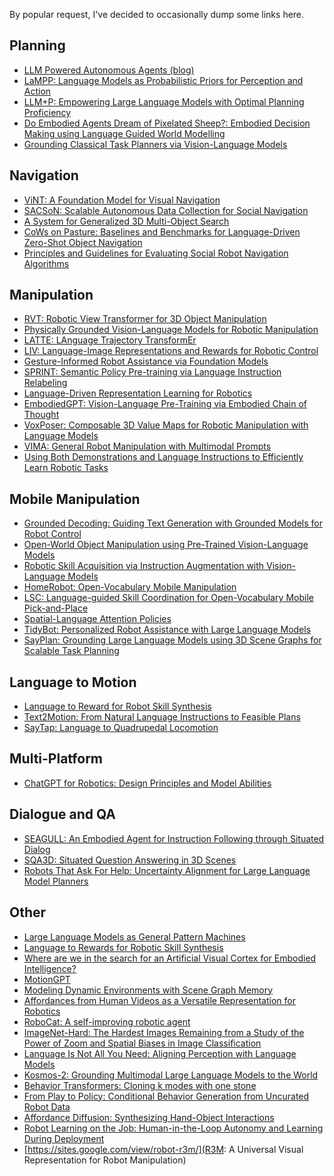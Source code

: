 By popular request, I've decided to occasionally dump some links here.

Planning
----
- [LLM Powered Autonomous Agents (blog)](https://lilianweng.github.io/posts/2023-06-23-agent/)
- [LaMPP: Language Models as Probabilistic Priors for Perception and Action](https://arxiv.org/abs/2302.02801)
- [LLM+P: Empowering Large Language Models with Optimal Planning Proficiency](https://arxiv.org/abs/2304.11477)
- [Do Embodied Agents Dream of Pixelated Sheep?: Embodied Decision Making using Language Guided World Modelling](https://arxiv.org/abs/2301.12050)
- [Grounding Classical Task Planners via Vision-Language Models](https://arxiv.org/abs/2304.08587)

Navigation
----
- [ViNT: A Foundation Model for Visual Navigation](https://visualnav-transformer.github.io/)
- [SACSoN: Scalable Autonomous Data Collection for Social Navigation](https://sites.google.com/view/sacson-review/home)
- [A System for Generalized 3D Multi-Object Search](https://arxiv.org/abs/2303.03178)
- [CoWs on Pasture: Baselines and Benchmarks for Language-Driven Zero-Shot Object Navigation](https://arxiv.org/abs/2203.10421)
- [Principles and Guidelines for Evaluating Social Robot Navigation Algorithms](https://arxiv.org/abs/2306.16740)

Manipulation
----
- [RVT: Robotic View Transformer for 3D Object Manipulation](https://robotic-view-transformer.github.io/)
- [Physically Grounded Vision-Language Models for Robotic Manipulation](https://sites.google.com/view/physically-grounded-vlms)
- [LATTE: LAnguage Trajectory TransformEr](https://arxiv.org/abs/2208.02918)
- [LIV: Language-Image Representations and Rewards for Robotic Control](https://penn-pal-lab.github.io/LIV/)
- [Gesture-Informed Robot Assistance via Foundation Models](https://sites.google.com/view/giraf23/home)
- [SPRINT: Semantic Policy Pre-training via Language Instruction Relabeling](https://clvrai.github.io/sprint/)
- [Language-Driven Representation Learning for Robotics](https://arxiv.org/abs/2302.12766)
- [EmbodiedGPT: Vision-Language Pre-Training via Embodied Chain of Thought](https://embodiedgpt.github.io/)
- [VoxPoser: Composable 3D Value Maps for Robotic Manipulation with Language Models](https://voxposer.github.io/)
- [VIMA: General Robot Manipulation with Multimodal Prompts](https://arxiv.org/abs/2210.03094)
- [Using Both Demonstrations and Language Instructions to Efficiently Learn Robotic Tasks](https://deltaco-robot.github.io/)

Mobile Manipulation
----
- [Grounded Decoding: Guiding Text Generation with Grounded Models for Robot Control](https://grounded-decoding.github.io/)
- [Open-World Object Manipulation using Pre-Trained Vision-Language Models](https://robot-moo.github.io/)
- [Robotic Skill Acquisition via Instruction Augmentation with Vision-Language Models ](https://instructionaugmentation.github.io/)
- [HomeRobot: Open-Vocabulary Mobile Manipulation](https://arxiv.org/abs/2306.11565)
- [LSC: Language-guided Skill Coordination for Open-Vocabulary Mobile Pick-and-Place](https://languageguidedskillcoordination.github.io/)
- [Spatial-Language Attention Policies](https://robotslap.github.io/)
- [TidyBot: Personalized Robot Assistance with Large Language Models](https://tidybot.cs.princeton.edu/)
- [SayPlan: Grounding Large Language Models using 3D Scene Graphs for Scalable Task Planning](https://sayplan.github.io/)

Language to Motion
----
- [Language to Reward for Robot Skill Synthesis](https://language-to-reward.github.io/)
- [Text2Motion: From Natural Language Instructions to Feasible Plans](https://sites.google.com/stanford.edu/text2motion)
- [SayTap: Language to Quadrupedal Locomotion](https://saytap.github.io/)

Multi-Platform
----
- [ChatGPT for Robotics: Design Principles and Model Abilities](https://arxiv.org/abs/2306.17582)

Dialogue and QA
----
- [SEAGULL: An Embodied Agent for Instruction Following through Situated Dialog](https://sled.eecs.umich.edu/publication/zhang-2023-simbot/)
- [SQA3D: Situated Question Answering in 3D Scenes](https://sqa3d.github.io/)
- [Robots That Ask For Help: Uncertainty Alignment for Large Language Model Planners ](https://robot-help.github.io/)

Other
----
- [Large Language Models as General Pattern Machines](https://general-pattern-machines.github.io/)
- [Language to Rewards for Robotic Skill Synthesis](https://language-to-reward.github.io/)
- [Where are we in the search for an Artificial Visual Cortex for Embodied Intelligence?](https://eai-vc.github.io/)
- [MotionGPT](https://motion-gpt.github.io/)
- [Modeling Dynamic Environments with Scene Graph Memory](https://arxiv.org/abs/2305.17537)
- [Affordances from Human Videos as a Versatile Representation for Robotics](https://robo-affordances.github.io/)
- [RoboCat: A self-improving robotic agent](https://www.deepmind.com/blog/robocat-a-self-improving-robotic-agent)
- [ImageNet-Hard: The Hardest Images Remaining from a Study of the Power of Zoom and Spatial Biases in Image Classification](https://zoom.taesiri.ai/)
- [Language Is Not All You Need: Aligning Perception with Language Models](https://arxiv.org/abs/2302.14045)
- [Kosmos-2: Grounding Multimodal Large Language Models to the World](https://arxiv.org/abs/2306.14824)
- [Behavior Transformers: Cloning k modes with one stone](https://mahis.life/bet/)
- [From Play to Policy: Conditional Behavior Generation from Uncurated Robot Data](https://play-to-policy.github.io/)
- [Affordance Diffusion: Synthesizing Hand-Object Interactions](https://judyye.github.io/affordiffusion-www/)
- [Robot Learning on the Job: Human-in-the-Loop Autonomy and Learning During Deployment](ut-austin-rpl.github.io/sirius)
- [https://sites.google.com/view/robot-r3m/](R3M: A Universal Visual Representation for Robot Manipulation)
